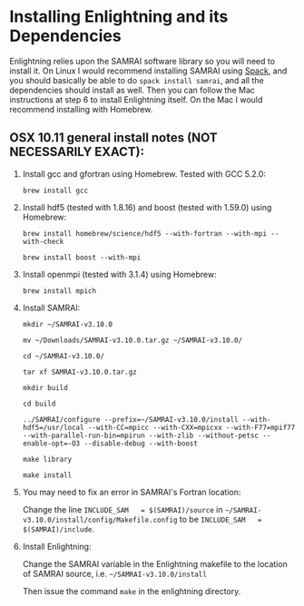# Installing Enlightning and its Dependencies

Enlightning relies upon the SAMRAI software library so you will need to install it. On Linux I would recommend installing SAMRAI using [Spack](https://github.com/llnl/spack), and you should basically be able to do `spack install samrai`, and all the dependencies should install as well. Then you can follow the Mac instructions at step 6 to install Enlightning itself. On the Mac I would recommend installing with Homebrew.

## OSX 10.11 general install notes (NOT NECESSARILY EXACT):

1. Install gcc and gfortran using Homebrew. Tested with GCC 5.2.0:

   `brew install gcc`

2. Install hdf5 (tested with 1.8.16) and boost (tested with 1.59.0) using Homebrew:

   `brew install homebrew/science/hdf5 --with-fortran --with-mpi --with-check`

   `brew install boost --with-mpi`

3. Install openmpi (tested with 3.1.4) using Homebrew:

   `brew install mpich`

4. Install SAMRAI:

   `mkdir ~/SAMRAI-v3.10.0`

   `mv ~/Downloads/SAMRAI-v3.10.0.tar.gz ~/SAMRAI-v3.10.0/`

   `cd ~/SAMRAI-v3.10.0/`

   `tar xf SAMRAI-v3.10.0.tar.gz`

   `mkdir build`

   `cd build`

   `../SAMRAI/configure --prefix=~/SAMRAI-v3.10.0/install --with-hdf5=/usr/local --with-CC=mpicc --with-CXX=mpicxx --with-F77=mpif77 --with-parallel-run-bin=mpirun --with-zlib --without-petsc --enable-opt=-O3 --disable-debug --with-boost`

   `make library`

   `make install`

5. You may need to fix an error in SAMRAI's Fortran location:

   Change the line `INCLUDE_SAM   = $(SAMRAI)/source` in `~/SAMRAI-v3.10.0/install/config/Makefile.config` to be `INCLUDE_SAM   = $(SAMRAI)/include`.

6. Install Enlightning:

   Change the SAMRAI variable in the Enlightning makefile to the location of SAMRAI source, i.e. `~/SAMRAI-v3.10.0/install`

   Then issue the command `make` in the enlightning directory.
